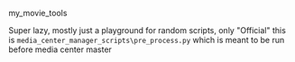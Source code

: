 my_movie_tools

Super lazy, mostly just a playground for random scripts, only "Official" this is `media_center_manager_scripts\pre_process.py` which is meant to be run before media center master
